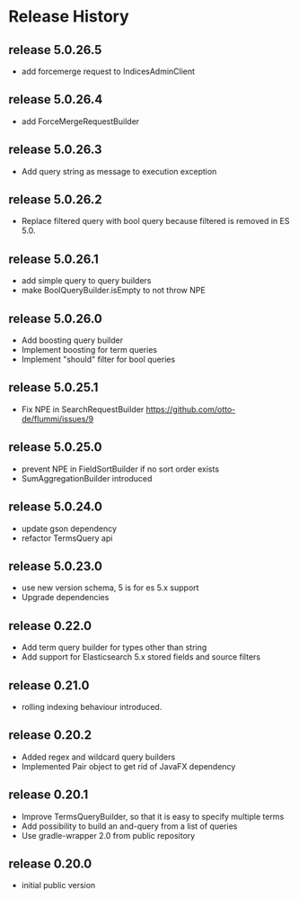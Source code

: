 # Release History

## release 5.0.26.5
* add forcemerge request to IndicesAdminClient

## release 5.0.26.4
* add ForceMergeRequestBuilder

## release 5.0.26.3
* Add query string as message to execution exception

## release 5.0.26.2
* Replace filtered query with bool query because filtered is removed in ES 5.0.

## release 5.0.26.1
* add simple query to query builders
* make BoolQueryBuilder.isEmpty to not throw NPE

## release 5.0.26.0
* Add boosting query builder
* Implement boosting for term queries
* Implement "should" filter for bool queries

## release 5.0.25.1
* Fix NPE in SearchRequestBuilder https://github.com/otto-de/flummi/issues/9

## release 5.0.25.0
* prevent NPE in FieldSortBuilder if no sort order exists
* SumAggregationBuilder introduced

## release 5.0.24.0
* update gson dependency
* refactor TermsQuery api

## release 5.0.23.0
* use new version schema, 5 is for es 5.x support
* Upgrade dependencies

## release 0.22.0
* Add term query builder for types other than string
* Add support for Elasticsearch 5.x stored fields and source filters

## release 0.21.0
* rolling indexing behaviour introduced.

## release 0.20.2
* Added regex and wildcard query builders
* Implemented Pair object to get rid of JavaFX dependency

## release 0.20.1
* Improve TermsQueryBuilder, so that it is easy to specify multiple terms
* Add possibility to build an and-query from a list of queries
* Use gradle-wrapper 2.0 from public repository

## release 0.20.0
* initial public version